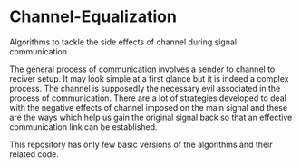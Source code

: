 Channel-Equalization
====================

Algorithms to tackle the side effects of channel during signal communication

The general process of communication involves a sender to channel to reciver setup. It may look simple at a first glance
but it is indeed a complex process. The channel is supposedly the necessary evil associated in the process of communication.
There are a lot of strategies developed to deal with the negative effects of channel imposed on the main signal and these 
are the ways which help us gain the original signal back so that an effective communication link can be established.

This repository has only few basic versions of the algorithms and their related code.
